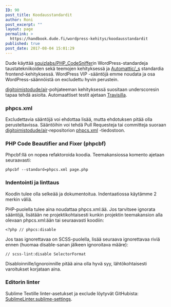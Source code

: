 ```yaml
---
ID: 90
post_title: Koodausstandardit
author: Roni
post_excerpt: ""
layout: page
permalink: >
  https://handbook.dude.fi/wordpress-kehitys/koodausstandardit
published: true
post_date: 2017-08-04 15:01:29
---
```

Dude käyttää <a href="https://github.com/squizlabs/PHP_CodeSniffer" class="github">squizlabs/PHP_CodeSniffer</a>in WordPress-standardeja taustatekniikoiden sekä teemojen kehityksessä ja <a href="https://github.com/Automattic/_s" class="github">Automattic/_s</a> standardia frontend-kehityksessä. WordPress VIP -sääntöjä emme noudata ja osa WordPress-säännöistä on excludettu hyvin perustein.

<a href="https://github.com/digitoimistodude/air" class="github">digitoimistodude/air</a>-pohjateeman kehityksessä suositaan underscoresin tapaa tehdä asioita. Automaattiset testit ajetaan <a href="https://travis-ci.org/digitoimistodude/air">Travisilla</a>.

<h3>phpcs.xml</h3>

Excludettavia sääntöjä voi ehdottaa lisää, mutta ehdotuksen pitää olla perusteltavissa. Sääntöihin voi tehdä Pull Requesteja tai committeja suoraan <a href="https://github.com/digitoimistodude/air" class="github">digitoimistodude/air</a>-repositorion <a href="https://github.com/digitoimistodude/air/blob/master/phpcs.xml" class="github">phpcs.xml</a> -tiedostoon.

<h3>PHP Code Beautifier and Fixer (phpcbf)</h3>

Phpcbf:llä on nopea refaktoroida koodia. Teemakansiossa komento ajetaan seuraavasti:

<pre class="language-bash"><code>phpcbf --standard=phpcs.xml page.php</code></pre>

<h3>Indentointi ja linttaus</h3>
Koodin tulee olla selkeää ja dokumentoitua. Indentaatiossa käytämme 2 merkin väliä.

PHP-puolella tulee aina noudattaa phpcs.xml:ää. Jos tarvitsee ignorata sääntöjä, lisätään ne projektikohtaisesti kunkin projektin teemakansion alla olevaan phpcs.xml:ään tai seuraavasti koodiin:

<pre class="language-php"><code>&lt;?php // phpcs:disable</code></pre>

Jos taas ignorettavaa on SCSS-puolella, lisää seuraava ignorettavaa riviä ennen (huomaa disable-sanan jälkeen ignoroitava määre):

<pre class="language-scss"><code>// scss-lint:disable SelectorFormat</code></pre>

Disabloinnille/ignoroinnille pitää aina olla hyvä syy, lähtökohtaisesti varoitukset korjataan aina.

<h3>Editorin linter</h3>

Sublime Textille linter-asetukset ja exclude löytyvät GitHubista: <a href="https://github.com/digitoimistodude/sublime-settings/blob/master/Library/Application%20Support/Sublime%20Text%203/Packages/User/SublimeLinter.sublime-settings" class="github">SublimeLinter.sublime-settings</a>.